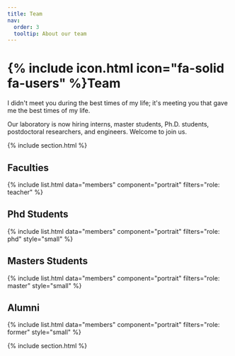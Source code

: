 ```yaml
---
title: Team
nav:
  order: 3
  tooltip: About our team
---
```


# {% include icon.html icon="fa-solid fa-users" %}Team

I didn't meet you during the best times of my life; it's meeting you that gave me the best times of my life.



Our laboratory is now hiring interns, master students, Ph.D. students, postdoctoral researchers, and engineers. Welcome to join us.



{% include section.html %}
## Faculties
{% include list.html data="members" component="portrait" filters="role: teacher" %}

## Phd Students
{% include list.html data="members" component="portrait" filters="role: phd" style="small" %}

## Masters Students
{% include list.html data="members" component="portrait" filters="role: master" style="small" %}

## Alumni
{% include list.html data="members" component="portrait" filters="role: former" style="small" %}

{% include section.html %}
